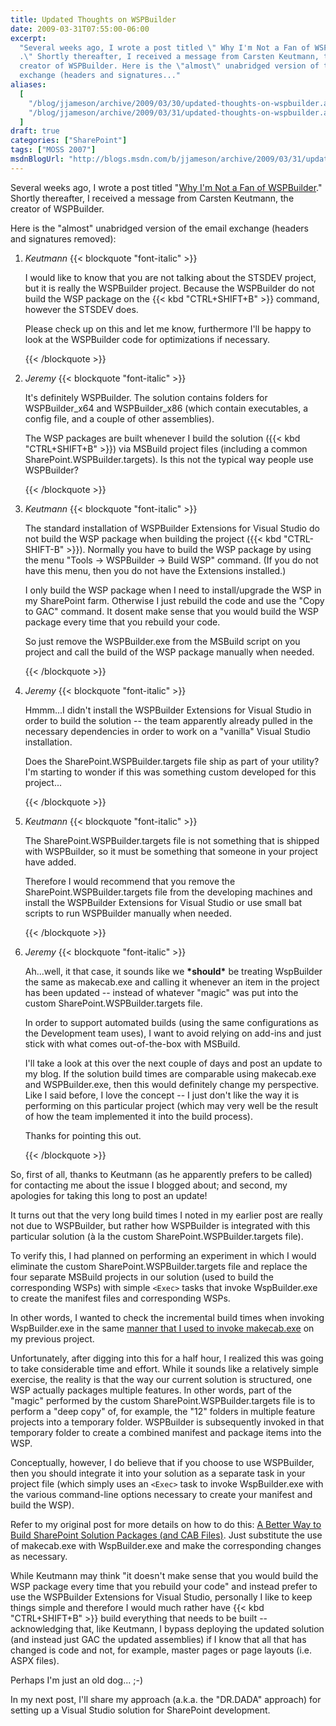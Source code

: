 ```yaml
---
title: Updated Thoughts on WSPBuilder
date: 2009-03-31T07:55:00-06:00
excerpt:
  "Several weeks ago, I wrote a post titled \" Why I'm Not a Fan of WSPBuilder
  .\" Shortly thereafter, I received a message from Carsten Keutmann, the
  creator of WSPBuilder. Here is the \"almost\" unabridged version of the email
  exchange (headers and signatures..."
aliases:
  [
    "/blog/jjameson/archive/2009/03/30/updated-thoughts-on-wspbuilder.aspx",
    "/blog/jjameson/archive/2009/03/31/updated-thoughts-on-wspbuilder.aspx",
  ]
draft: true
categories: ["SharePoint"]
tags: ["MOSS 2007"]
msdnBlogUrl: "http://blogs.msdn.com/b/jjameson/archive/2009/03/31/updated-thoughts-on-wspbuilder.aspx"
---
```


Several weeks ago, I wrote a post titled
"[Why I'm Not a Fan of WSPBuilder](/blog/jjameson/2009/03/06/why-i-m-not-a-fan-of-wspbuilder)."
Shortly thereafter, I received a message from Carsten Keutmann, the creator of
WSPBuilder.

Here is the "almost" unabridged version of the email exchange (headers and
signatures removed):

1. <cite>Keutmann</cite>
   {{< blockquote "font-italic" >}}
   
   I would like to know that you are not talking about the STSDEV project, but
   it is really the WSPBuilder project. Because the WSPBuilder do not build the
   WSP package on the {{< kbd "CTRL+SHIFT+B" >}} command, however the STSDEV
   does.
   
   Please check up on this and let me know, furthermore I'll be happy to look at
   the WSPBuilder code for optimizations if necessary.
   
   {{< /blockquote >}}

2. <cite>Jeremy</cite>
   {{< blockquote "font-italic" >}}
   
   It's definitely WSPBuilder. The solution contains folders for WSPBuilder\_x64
   and WSPBuilder\_x86 (which contain executables, a config file, and a couple
   of other assemblies).
   
   The WSP packages are built whenever I build the solution ({{< kbd
   "CTRL+SHIFT+B" >}}) via MSBuild project files (including a common
   SharePoint.WSPBuilder.targets). Is this not the typical way people use
   WSPBuilder?
   
   {{< /blockquote >}}

3. <cite>Keutmann</cite>
   {{< blockquote "font-italic" >}}
   
   The standard installation of WSPBuilder Extensions for Visual Studio do not
   build the WSP package when building the project ({{< kbd "CTRL-SHIFT-B" >}}).
   Normally you have to build the WSP package by using the menu "Tools -&gt;
   WSPBuilder -&gt; Build WSP" command. (If you do not have this menu, then you
   do not have the Extensions installed.)
   
   I only build the WSP package when I need to install/upgrade the WSP in my
   SharePoint farm. Otherwise I just rebuild the code and use the "Copy to GAC"
   command. It dosent make sense that you would build the WSP package every time
   that you rebuild your code.
   
   So just remove the WSPBuilder.exe from the MSBuild script on you project and
   call the build of the WSP package manually when needed.
   
   {{< /blockquote >}}

4. <cite>Jeremy</cite>
   {{< blockquote "font-italic" >}}
   
   Hmmm...I didn't install the WSPBuilder Extensions for Visual Studio in order
   to build the solution -- the team apparently already pulled in the necessary
   dependencies in order to work on a "vanilla" Visual Studio installation.
   
   Does the SharePoint.WSPBuilder.targets file ship as part of your utility? I'm
   starting to wonder if this was something custom developed for this project...
   
   {{< /blockquote >}}

5. <cite>Keutmann</cite>
   {{< blockquote "font-italic" >}}
   
   The SharePoint.WSPBuilder.targets file is not something that is shipped with
   WSPBuilder, so it must be something that someone in your project have added.
   
   Therefore I would recommend that you remove the SharePoint.WSPBuilder.targets
   file from the developing machines and install the WSPBuilder Extensions for
   Visual Studio or use small bat scripts to run WSPBuilder manually when
   needed.
   
   {{< /blockquote >}}

6. <cite>Jeremy</cite>
   {{< blockquote "font-italic" >}}
   
   Ah...well, it that case, it sounds like we **\*should\*** be treating
   WspBuilder the same as makecab.exe and calling it whenever an item in the
   project has been updated -- instead of whatever "magic" was put into the
   custom SharePoint.WSPBuilder.targets file.
   
   In order to support automated builds (using the same configurations as the
   Development team uses), I want to avoid relying on add-ins and just stick
   with what comes out-of-the-box with MSBuild.
   
   I'll take a look at this over the next couple of days and post an update to
   my blog. If the solution build times are comparable using makecab.exe and
   WSPBuilder.exe, then this would definitely change my perspective. Like I said
   before, I love the concept -- I just don't like the way it is performing on
   this particular project (which may very well be the result of how the team
   implemented it into the build process).
   
   Thanks for pointing this out.
   
   {{< /blockquote >}}

So, first of all, thanks to Keutmann (as he apparently prefers to be called) for
contacting me about the issue I blogged about; and second, my apologies for
taking this long to post an update!

It turns out that the very long build times I noted in my earlier post are
really not due to WSPBuilder, but rather how WSPBuilder is integrated with this
particular solution (à la the custom SharePoint.WSPBuilder.targets file).

To verify this, I had planned on performing an experiment in which I would
eliminate the custom SharePoint.WSPBuilder.targets file and replace the four
separate MSBuild projects in our solution (used to build the corresponding WSPs)
with simple `<Exec>` tasks that invoke WspBuilder.exe to create the manifest
files and corresponding WSPs.

In other words, I wanted to check the incremental build times when invoking
WspBuilder.exe in the same
[manner that I used to invoke makecab.exe](/blog/jjameson/2008/04/10/a-better-way-to-build-sharepoint-solution-packages-and-cab-files)
on my previous project.

Unfortunately, after digging into this for a half hour, I realized this was
going to take considerable time and effort. While it sounds like a relatively
simple exercise, the reality is that the way our current solution is structured,
one WSP actually packages multiple features. In other words, part of the "magic"
performed by the custom SharePoint.WSPBuilder.targets file is to perform a "deep
copy" of, for example, the "12" folders in multiple feature projects into a
temporary folder. WSPBuilder is subsequently invoked in that temporary folder to
create a combined manifest and package items into the WSP.

Conceptually, however, I do believe that if you choose to use WSPBuilder, then
you should integrate it into your solution as a separate task in your project
file (which simply uses an `<Exec>` task to invoke WspBuilder.exe with the
various command-line options necessary to create your manifest and build the
WSP).

Refer to my original post for more details on how to do this:
[A Better Way to Build SharePoint Solution Packages (and CAB Files)](/blog/jjameson/2008/04/10/a-better-way-to-build-sharepoint-solution-packages-and-cab-files).
Just substitute the use of makecab.exe with WspBuilder.exe and make the
corresponding changes as necessary.

While Keutmann may think "it doesn't make sense that you would build the WSP
package every time that you rebuild your code" and instead prefer to use the
WSPBuilder Extensions for Visual Studio, personally I like to keep things simple
and therefore I would much rather have {{< kbd "CTRL+SHIFT+B" >}} build
everything that needs to be built -- acknowledging that, like Keutmann, I bypass
deploying the updated solution (and instead just GAC the updated assemblies) if
I know that all that has changed is code and not, for example, master pages or
page layouts (i.e. ASPX files).

Perhaps I'm just an old dog... ;-)

In my next post, I'll share my approach (a.k.a. the "DR.DADA" approach) for
setting up a Visual Studio solution for SharePoint development.
